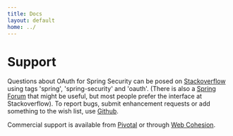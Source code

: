 ```yaml
---
title: Docs
layout: default
home: ../
---
```



# Support

Questions about OAuth for Spring Security can be posed on
[Stackoverflow](http://stackoverflow.com/questions/tagged/spring-security+spring+oauth)
using tags 'spring', 'spring-security' and 'oauth'. (There is also a
[Spring Forum](http://forum.springsource.org/forumdisplay.php?f=79)
that might be useful, but most people prefer the interface at
Stackoverflow).  To report bugs, submit enhancement requests or add
something to the wish list, use
[Github](https://github.com/spring-projects/spring-security-oauth/issues).

Commercial support is available from [Pivotal](http://gopivotal.com)
or through [Web Cohesion](http://www.webcohesion.com).

